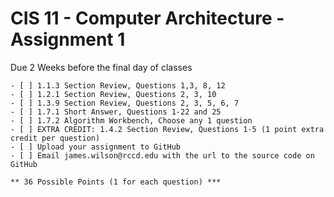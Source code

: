# CIS 11 - Computer Architecture - Assignment 1
Due 2 Weeks before the final day of classes

    - [ ] 1.1.3 Section Review, Questions 1,3, 8, 12
	- [ ] 1.2.1 Section Review, Questions 2, 3, 10
	- [ ] 1.3.9 Section Review, Questions 2, 3, 5, 6, 7 
	- [ ] 1.7.1 Short Answer, Questions 1-22 and 25
	- [ ] 1.7.2 Algorithm Workbench, Choose any 1 question 
	- [ ] EXTRA CREDIT: 1.4.2 Section Review, Questions 1-5 (1 point extra credit per question)
    - [ ] Upload your assignment to GitHub
    - [ ] Email james.wilson@rccd.edu with the url to the source code on GitHub	
	
	** 36 Possible Points (1 for each question) ***
	
	
	
